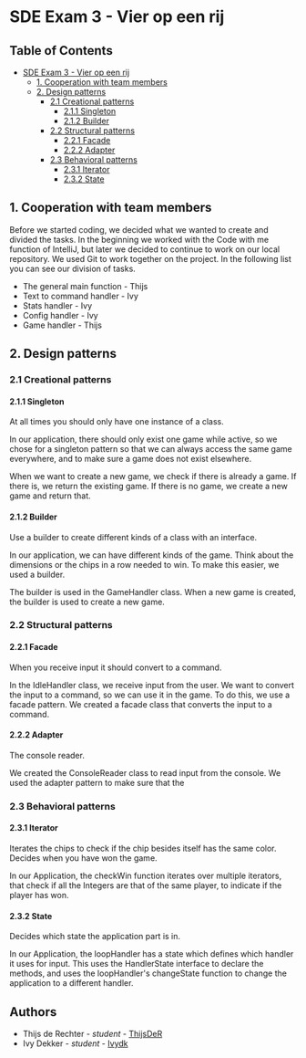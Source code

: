 # SDE Exam 3 - Vier op een rij

## Table of Contents
<!-- TOC -->
* [SDE Exam 3 - Vier op een rij](#sde-exam-3---vier-op-een-rij)
  * [1. Cooperation with team members](#1-cooperation-with-team-members)
  * [2. Design patterns](#2-design-patterns)
    * [2.1 Creational patterns](#21-creational-patterns)
      * [2.1.1 Singleton](#211-singleton)
      * [2.1.2 Builder](#212-builder)
    * [2.2 Structural patterns](#22-structural-patterns)
      * [2.2.1 Facade](#221-facade)
      * [2.2.2 Adapter](#222-adapter)
    * [2.3 Behavioral patterns](#23-behavioral-patterns)
      * [2.3.1 Iterator](#231-iterator)
      * [2.3.2 State](#232-state)
<!-- TOC -->

## 1. Cooperation with team members 
Before we started coding, we decided what we wanted to create and divided the tasks. In the beginning we worked with the 
Code with me function of IntelliJ, but later we decided to 
continue to work on our local repository. We used Git to work together on the project. In the following list you can see
our division of tasks.

* The general main function - Thijs
* Text to command handler - Ivy
* Stats handler - Ivy
* Config handler - Ivy
* Game handler - Thijs

## 2. Design patterns 

### 2.1 Creational patterns
#### 2.1.1 Singleton
At all times you should only have one instance of a class.

In our application, there should only exist one game while active, so we chose for a singleton pattern so that we can 
always access the same game everywhere, and to make sure a game does not exist elsewhere.

When we want to create a new game, we check if there is already a game. If there is, we return the existing game. 
If there is no game, we create a new game and return that.

#### 2.1.2 Builder
Use a builder to create different kinds of a class with an interface.

In our application, we can have different kinds of the game. Think about the dimensions or the chips in a row needed 
to win. To make this easier, we used a builder.

The builder is used in the GameHandler class. When a new game is created, the builder is used to create a new game.

### 2.2 Structural patterns
#### 2.2.1 Facade 
When you receive input it should convert to a command.

In the IdleHandler class, we receive input from the user. We want to convert the input to a command, so we can use it 
in the game. To do this, we use a facade pattern. We created a facade class that converts the input to a command.

#### 2.2.2 Adapter 
The console reader. 

We created the ConsoleReader class to read input from the console. We used the adapter pattern to make sure that the

### 2.3 Behavioral patterns
#### 2.3.1 Iterator
Iterates the chips to check if the chip besides itself has the same color. Decides when you have won the game.

In our Application, the checkWin function iterates over multiple iterators, that check if all the Integers are that
of the same player, to indicate if the player has won.

#### 2.3.2 State
Decides which state the application part is in. 

In our Application, the loopHandler has a state which defines which handler it uses for input.
This uses the HandlerState interface to declare the methods, and uses the loopHandler's changeState function to 
change the application to a different handler.

## Authors
* Thijs de Rechter - *student* - [ThijsDeR](https://github.com/ThijsDeR/)
* Ivy Dekker - *student* - [Ivydk](https://github.com/Ivydk)
